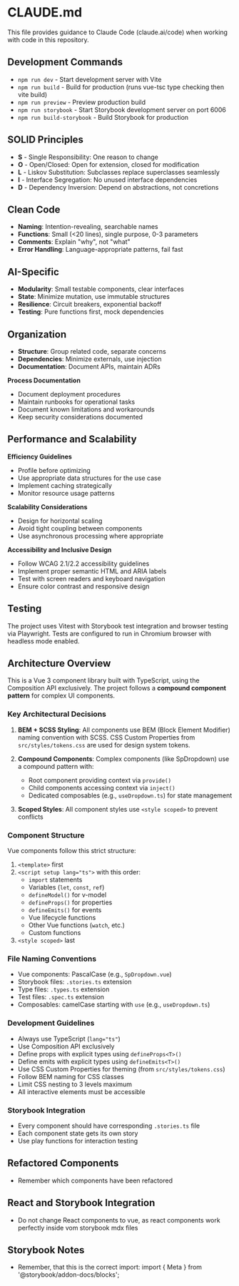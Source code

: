 # CLAUDE.md

This file provides guidance to Claude Code (claude.ai/code) when working with code in this repository.

## Development Commands

- `npm run dev` - Start development server with Vite
- `npm run build` - Build for production (runs vue-tsc type checking then vite build)
- `npm run preview` - Preview production build
- `npm run storybook` - Start Storybook development server on port 6006
- `npm run build-storybook` - Build Storybook for production

## SOLID Principles
- **S** - Single Responsibility: One reason to change
- **O** - Open/Closed: Open for extension, closed for modification
- **L** - Liskov Substitution: Subclasses replace superclasses seamlessly
- **I** - Interface Segregation: No unused interface dependencies
- **D** - Dependency Inversion: Depend on abstractions, not concretions

## Clean Code
- **Naming**: Intention-revealing, searchable names
- **Functions**: Small (<20 lines), single purpose, 0-3 parameters
- **Comments**: Explain "why", not "what"
- **Error Handling**: Language-appropriate patterns, fail fast

## AI-Specific
- **Modularity**: Small testable components, clear interfaces
- **State**: Minimize mutation, use immutable structures
- **Resilience**: Circuit breakers, exponential backoff
- **Testing**: Pure functions first, mock dependencies

## Organization
- **Structure**: Group related code, separate concerns
- **Dependencies**: Minimize externals, use injection
- **Documentation**: Document APIs, maintain ADRs

**Process Documentation**
- Document deployment procedures
- Maintain runbooks for operational tasks
- Document known limitations and workarounds
- Keep security considerations documented

## Performance and Scalability

**Efficiency Guidelines**
- Profile before optimizing
- Use appropriate data structures for the use case
- Implement caching strategically
- Monitor resource usage patterns

**Scalability Considerations**
- Design for horizontal scaling
- Avoid tight coupling between components
- Use asynchronous processing where appropriate

**Accessibility and Inclusive Design**
- Follow WCAG 2.1/2.2 accessibility guidelines
- Implement proper semantic HTML and ARIA labels
- Test with screen readers and keyboard navigation
- Ensure color contrast and responsive design

## Testing

The project uses Vitest with Storybook test integration and browser testing via Playwright. Tests are configured to run in Chromium browser with headless mode enabled.

## Architecture Overview

This is a Vue 3 component library built with TypeScript, using the Composition API exclusively. The project follows a **compound component pattern** for complex UI components.

### Key Architectural Decisions

1. **BEM + SCSS Styling**: All components use BEM (Block Element Modifier) naming convention with SCSS. CSS Custom Properties from `src/styles/tokens.css` are used for design system tokens.

2. **Compound Components**: Complex components (like SpDropdown) use a compound pattern with:
   - Root component providing context via `provide()`
   - Child components accessing context via `inject()`
   - Dedicated composables (e.g., `useDropdown.ts`) for state management

3. **Scoped Styles**: All component styles use `<style scoped>` to prevent conflicts

### Component Structure

Vue components follow this strict structure:
1. `<template>` first
2. `<script setup lang="ts">` with this order:
   - `import` statements
   - Variables (`let`, `const`, `ref`)
   - `defineModel()` for v-model
   - `defineProps()` for properties
   - `defineEmits()` for events
   - Vue lifecycle functions
   - Other Vue functions (`watch`, etc.)
   - Custom functions
3. `<style scoped>` last

### File Naming Conventions

- Vue components: PascalCase (e.g., `SpDropdown.vue`)
- Storybook files: `.stories.ts` extension
- Type files: `.types.ts` extension
- Test files: `.spec.ts` extension
- Composables: camelCase starting with `use` (e.g., `useDropdown.ts`)

### Development Guidelines

- Always use TypeScript (`lang="ts"`)
- Use Composition API exclusively
- Define props with explicit types using `defineProps<T>()`
- Define emits with explicit types using `defineEmits<T>()`
- Use CSS Custom Properties for theming (from `src/styles/tokens.css`)
- Follow BEM naming for CSS classes
- Limit CSS nesting to 3 levels maximum
- All interactive elements must be accessible

### Storybook Integration

- Every component should have corresponding `.stories.ts` file
- Each component state gets its own story
- Use play functions for interaction testing

## Refactored Components
- Remember which components have been refactored

## React and Storybook Integration
- Do not change React components to vue, as react components work perfectly inside vom storybook mdx files

## Storybook Notes
- Remember, that this is the correct import: import { Meta } from '@storybook/addon-docs/blocks';